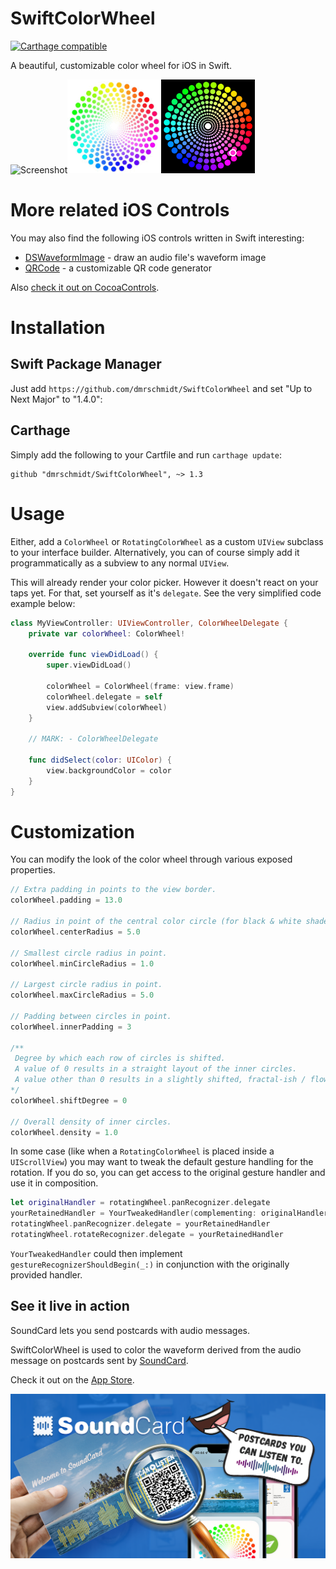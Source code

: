 # SwiftColorWheel

[![Carthage compatible](https://img.shields.io/badge/Carthage-compatible-4BC51D.svg?style=flat)](https://github.com/Carthage/Carthage)

A beautiful, customizable color wheel for iOS in Swift.

<img src="https://github.com/dmrschmidt/SwiftColorWheel/blob/main/screenshot_1.png" alt="Screenshot" width="150"><img src="https://github.com/dmrschmidt/SwiftColorWheel/blob/main/rotatingcolorwheel.gif" alt="Rotating Screenshot" width="150"><img src="https://github.com/dmrschmidt/SwiftColorWheel/blob/main/screenshot_2.png" alt="Screenshot" width="150">


# More related iOS Controls

You may also find the following iOS controls written in Swift interesting:

* [DSWaveformImage](https://github.com/dmrschmidt/DSWaveformImage) - draw an audio file's waveform image
* [QRCode](https://github.com/dmrschmidt/QRCode) - a customizable QR code generator

Also [check it out on CocoaControls](https://www.cocoacontrols.com/controls/swiftcolorwheel).

# Installation

## Swift Package Manager

Just add `https://github.com/dmrschmidt/SwiftColorWheel` and set "Up to Next Major" to "1.4.0":

## Carthage

Simply add the following to your Cartfile and run `carthage update`:

```
github "dmrschmidt/SwiftColorWheel", ~> 1.3
```

# Usage

Either, add a `ColorWheel` or `RotatingColorWheel` as a custom `UIView` subclass to your interface builder. Alternatively, you can of course simply add it programmatically as a subview to any normal `UIView`.

This will already render your color picker. However it doesn't react on your taps yet. For that, set yourself as it's `delegate`. See the very simplified code example below:

```swift
class MyViewController: UIViewController, ColorWheelDelegate {
    private var colorWheel: ColorWheel!
    
    override func viewDidLoad() {
        super.viewDidLoad()

        colorWheel = ColorWheel(frame: view.frame)
        colorWheel.delegate = self
        view.addSubview(colorWheel)
    }
    
    // MARK: - ColorWheelDelegate
    
    func didSelect(color: UIColor) {
        view.backgroundColor = color
    }
}
```

# Customization

You can modify the look of the color wheel through various exposed properties.

```swift
// Extra padding in points to the view border.
colorWheel.padding = 13.0

// Radius in point of the central color circle (for black & white shades).
colorWheel.centerRadius = 5.0

// Smallest circle radius in point.
colorWheel.minCircleRadius = 1.0

// Largest circle radius in point.
colorWheel.maxCircleRadius = 5.0

// Padding between circles in point.
colorWheel.innerPadding = 3

/**
 Degree by which each row of circles is shifted.
 A value of 0 results in a straight layout of the inner circles.
 A value other than 0 results in a slightly shifted, fractal-ish / flower-ish look.
*/
colorWheel.shiftDegree = 0

// Overall density of inner circles.
colorWheel.density = 1.0
```

In some case (like when a `RotatingColorWheel` is placed inside a `UIScrollView`) you may want to tweak the default gesture handling for the rotation. If you do so, you can get access to the original gesture handler and use it in composition.

```swift
let originalHandler = rotatingWheel.panRecognizer.delegate
yourRetainedHandler = YourTweakedHandler(complementing: originalHandler)
rotatingWheel.panRecognizer.delegate = yourRetainedHandler
rotatingWheel.rotateRecognizer.delegate = yourRetainedHandler
```

`YourTweakedHandler` could then implement `gestureRecognizerShouldBegin(_:)` in conjunction with the originally provided handler.

## See it live in action

SoundCard lets you send postcards with audio messages.

SwiftColorWheel is used to color the waveform derived from the audio message on postcards sent by [SoundCard](https://www.soundcard.io).

Check it out on the [App Store](http://bit.ly/soundcardio).

<img src="https://github.com/dmrschmidt/SwiftColorWheel/blob/main/screenshot_4.png" alt="Screenshot">
